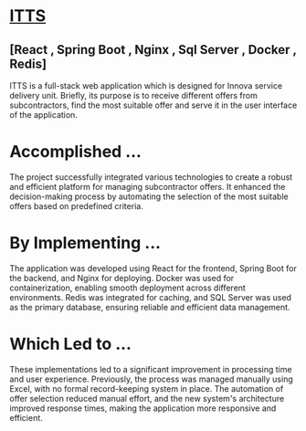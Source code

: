 # [ ITTS ](https://itts.itoolsinnova.com/)

## [React , Spring Boot , Nginx , Sql Server , Docker , Redis]

ITTS is a full-stack web application which is designed for Innova service delivery unit. Briefly, its purpose is to receive different offers from subcontractors, find the most suitable offer and serve it in the user interface of the application.

# Accomplished ...

The project successfully integrated various technologies to create a robust and efficient platform for managing subcontractor offers. It enhanced the decision-making process by automating the selection of the most suitable offers based on predefined criteria.

# By Implementing ...

The application was developed using React for the frontend, Spring Boot for the backend, and Nginx for deploying. Docker was used for containerization, enabling smooth deployment across different environments. Redis was integrated for caching, and SQL Server was used as the primary database, ensuring reliable and efficient data management.

# Which Led to ...

These implementations led to a significant improvement in processing time and user experience. Previously, the process was managed manually using Excel, with no formal record-keeping system in place. The automation of offer selection reduced manual effort, and the new system's architecture improved response times, making the application more responsive and efficient.
